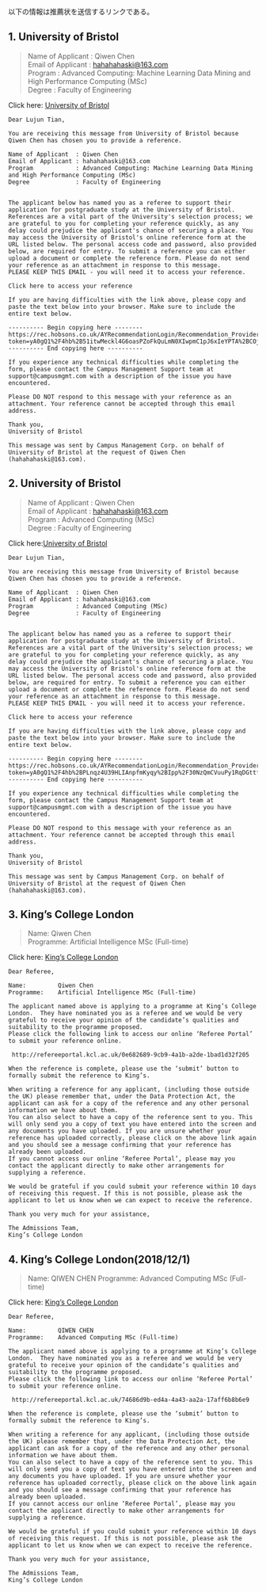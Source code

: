 以下の情報は推薦状を送信するリンクである。
## 1. University of Bristol
> Name of Applicant  : Qiwen Chen  
> Email of Applicant : hahahahaski@163.com  
> Program            : Advanced Computing: Machine Learning Data Mining and High Performance Computing (MSc)  
> Degree             : Faculty of Engineering  


Click here: [University of Bristol](https://rec.hobsons.co.uk/AYRecommendationLogin/Recommendation_Provider_Login_Action.asp?token=yA0gQ1%2F4hb%2B51itwMeckl4G6oasPZoFkQuLmN0XIwpmC1pJ6xIeYPTA%2BCOj01rmxZ1zO37QXEV4X3tkPTOLrpTLqXNt5KNSnR%2F5Z2a0z9Rs4cs271fFp15f%2FoZBcDHlX)

```
Dear Lujun Tian,

You are receiving this message from University of Bristol because Qiwen Chen has chosen you to provide a reference.

Name of Applicant  : Qiwen Chen
Email of Applicant : hahahahaski@163.com
Program            : Advanced Computing: Machine Learning Data Mining and High Performance Computing (MSc)
Degree             : Faculty of Engineering


The applicant below has named you as a referee to support their application for postgraduate study at the University of Bristol. References are a vital part of the University's selection process; we are grateful to you for completing your reference quickly, as any delay could prejudice the applicant's chance of securing a place. You may access the University of Bristol's online reference form at the URL listed below. The personal access code and password, also provided below, are required for entry. To submit a reference you can either upload a document or complete the reference form. Please do not send your reference as an attachment in response to this message. 
PLEASE KEEP THIS EMAIL - you will need it to access your reference.

Click here to access your reference

If you are having difficulties with the link above, please copy and paste the text below into your browser. Make sure to include the entire text below.

---------- Begin copying here --------
https://rec.hobsons.co.uk/AYRecommendationLogin/Recommendation_Provider_Login_Action.asp?token=yA0gQ1%2F4hb%2B51itwMeckl4G6oasPZoFkQuLmN0XIwpmC1pJ6xIeYPTA%2BCOj01rmxZ1zO37QXEV4X3tkPTOLrpTLqXNt5KNSnR%2F5Z2a0z9Rs4cs271fFp15f%2FoZBcDHlX
---------- End copying here ----------

If you experience any technical difficulties while completing the form, please contact the Campus Management Support team at support@campusmgmt.com with a description of the issue you have encountered. 

Please DO NOT respond to this message with your reference as an attachment. Your reference cannot be accepted through this email address.

Thank you,
University of Bristol

This message was sent by Campus Management Corp. on behalf of University of Bristol at the request of Qiwen Chen (hahahahaski@163.com).

```

## 2. University of Bristol
> Name of Applicant  : Qiwen Chen  
> Email of Applicant : hahahahaski@163.com  
> Program            : Advanced Computing (MSc)  
> Degree             : Faculty of Engineering  

Click here:[University of Bristol](https://rec.hobsons.co.uk/AYRecommendationLogin/Recommendation_Provider_Login_Action.asp?token=yA0gQ1%2F4hb%2BPLnqz4U39HLIAnpfmKyqy%2BIpp%2F30NzQmCVuuPy1RqDGttf5XYseNiRrwSIf554dHxWZjxpmPsB%2Fja7GArf7gQ5ubEABxdQLYZcvUCTtK%2FHUAskpg73PDl)
```
Dear Lujun Tian,

You are receiving this message from University of Bristol because Qiwen Chen has chosen you to provide a reference.

Name of Applicant  : Qiwen Chen
Email of Applicant : hahahahaski@163.com
Program            : Advanced Computing (MSc)
Degree             : Faculty of Engineering


The applicant below has named you as a referee to support their application for postgraduate study at the University of Bristol. References are a vital part of the University's selection process; we are grateful to you for completing your reference quickly, as any delay could prejudice the applicant's chance of securing a place. You may access the University of Bristol's online reference form at the URL listed below. The personal access code and password, also provided below, are required for entry. To submit a reference you can either upload a document or complete the reference form. Please do not send your reference as an attachment in response to this message. 
PLEASE KEEP THIS EMAIL - you will need it to access your reference.

Click here to access your reference

If you are having difficulties with the link above, please copy and paste the text below into your browser. Make sure to include the entire text below.

---------- Begin copying here --------
https://rec.hobsons.co.uk/AYRecommendationLogin/Recommendation_Provider_Login_Action.asp?token=yA0gQ1%2F4hb%2BPLnqz4U39HLIAnpfmKyqy%2BIpp%2F30NzQmCVuuPy1RqDGttf5XYseNiRrwSIf554dHxWZjxpmPsB%2Fja7GArf7gQ5ubEABxdQLYZcvUCTtK%2FHUAskpg73PDl
---------- End copying here ----------

If you experience any technical difficulties while completing the form, please contact the Campus Management Support team at support@campusmgmt.com with a description of the issue you have encountered. 

Please DO NOT respond to this message with your reference as an attachment. Your reference cannot be accepted through this email address.

Thank you,
University of Bristol

This message was sent by Campus Management Corp. on behalf of University of Bristol at the request of Qiwen Chen (hahahahaski@163.com).

```

## 3. King’s College London
> Name:      Qiwen Chen  
> Programme: Artificial Intelligence MSc (Full-time)  

Click here: [King’s College London](http://refereeportal.kcl.ac.uk/0e682689-9cb9-4a1b-a2de-1bad1d32f205)

```
Dear Referee,
 
Name:         Qiwen Chen
Programme:    Artificial Intelligence MSc (Full-time)
 
The applicant named above is applying to a programme at King’s College London.  They have nominated you as a referee and we would be very grateful to receive your opinion of the candidate’s qualities and suitability to the programme proposed.
Please click the following link to access our online ‘Referee Portal’ to submit your reference online.
 
 http://refereeportal.kcl.ac.uk/0e682689-9cb9-4a1b-a2de-1bad1d32f205
 
When the reference is complete, please use the ‘submit’ button to formally submit the reference to King’s.

When writing a reference for any applicant, (including those outside the UK) please remember that, under the Data Protection Act, the applicant can ask for a copy of the reference and any other personal information we have about them. 
You can also select to have a copy of the reference sent to you. This will only send you a copy of text you have entered into the screen and any documents you have uploaded. If you are unsure whether your reference has uploaded correctly, please click on the above link again and you should see a message confirming that your reference has already been uploaded. 
If you cannot access our online ‘Referee Portal’, please may you contact the applicant directly to make other arrangements for supplying a reference.

We would be grateful if you could submit your reference within 10 days of receiving this request. If this is not possible, please ask the applicant to let us know when we can expect to receive the reference.

Thank you very much for your assistance,

The Admissions Team,
King’s College London
```

## 4. King’s College London(2018/12/1)
> Name:         QIWEN CHEN
> Programme:    Advanced Computing MSc (Full-time)

Click here: [King’s College London](http://refereeportal.kcl.ac.uk/74686d9b-ed4a-4a43-aa2a-17aff6b8b6e9)

```
Dear Referee,
 
Name:         QIWEN CHEN
Programme:    Advanced Computing MSc (Full-time)
 
The applicant named above is applying to a programme at King’s College London.  They have nominated you as a referee and we would be very grateful to receive your opinion of the candidate’s qualities and suitability to the programme proposed.
Please click the following link to access our online ‘Referee Portal’ to submit your reference online.
 
 http://refereeportal.kcl.ac.uk/74686d9b-ed4a-4a43-aa2a-17aff6b8b6e9
 
When the reference is complete, please use the ‘submit’ button to formally submit the reference to King’s.

When writing a reference for any applicant, (including those outside the UK) please remember that, under the Data Protection Act, the applicant can ask for a copy of the reference and any other personal information we have about them. 
You can also select to have a copy of the reference sent to you. This will only send you a copy of text you have entered into the screen and any documents you have uploaded. If you are unsure whether your reference has uploaded correctly, please click on the above link again and you should see a message confirming that your reference has already been uploaded. 
If you cannot access our online ‘Referee Portal’, please may you contact the applicant directly to make other arrangements for supplying a reference.

We would be grateful if you could submit your reference within 10 days of receiving this request. If this is not possible, please ask the applicant to let us know when we can expect to receive the reference.

Thank you very much for your assistance,

The Admissions Team,
King’s College London

```
